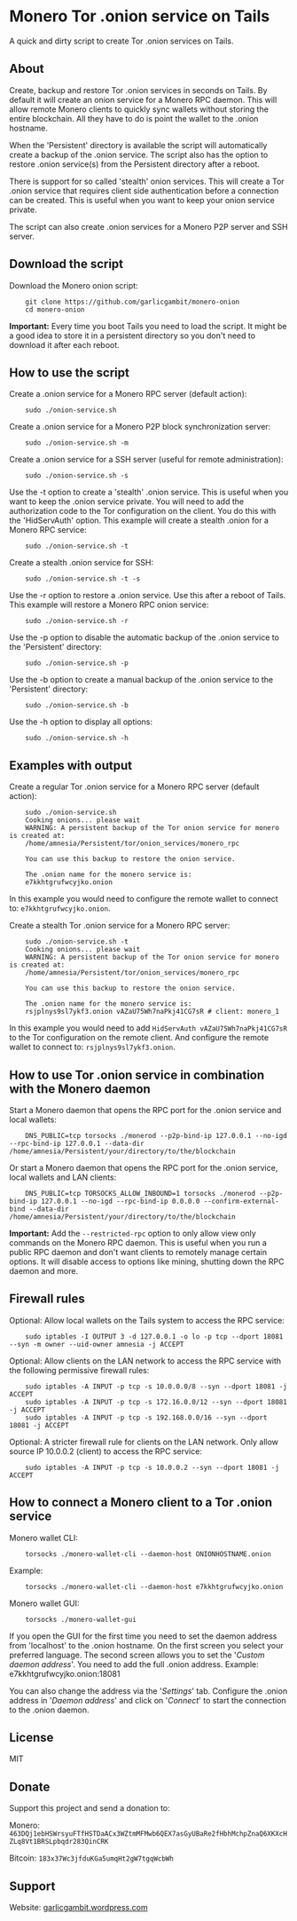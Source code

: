 # Monero Tor .onion service on Tails

A quick and dirty script to create Tor .onion services on Tails.

## About

Create, backup and restore Tor .onion services in seconds on Tails. By default it will create an onion service for a Monero RPC daemon. This will allow remote Monero clients to quickly sync wallets without storing the entire blockchain. All they have to do is point the wallet to the .onion hostname.

When the 'Persistent' directory is available the script will automatically create a backup of the .onion service. The script also has the option to restore .onion service(s) from the Persistent directory after a reboot.

There is support for so called 'stealth' onion services. This will create a Tor .onion service that requires client side authentication before a connection can be created. This is useful when you want to keep your onion service private.

The script can also create .onion services for a Monero P2P server and SSH server.

## Download the script

Download the Monero onion script:

        git clone https://github.com/garlicgambit/monero-onion
        cd monero-onion

**Important:** Every time you boot Tails you need to load the script. It might be a good idea to store it in a persistent directory so you don't need to download it after each reboot.

## How to use the script

Create a .onion service for a Monero RPC server (default action):

        sudo ./onion-service.sh

Create a .onion service for a Monero P2P block synchronization server:

        sudo ./onion-service.sh -m

Create a .onion service for a SSH server (useful for remote administration):

        sudo ./onion-service.sh -s

Use the -t option to create a 'stealth' .onion service. This is useful when you want to keep the .onion service private. You will need to add the authorization code to the Tor configuration on the client. You do this with the 'HidServAuth' option. This example will create a stealth .onion for a Monero RPC service:

        sudo ./onion-service.sh -t

Create a stealth .onion service for SSH:

        sudo ./onion-service.sh -t -s

Use the -r option to restore a .onion service. Use this after a reboot of Tails. This example will restore a Monero RPC onion service:

        sudo ./onion-service.sh -r

Use the -p option to disable the automatic backup of the .onion service to the 'Persistent' directory:

        sudo ./onion-service.sh -p

Use the -b option to create a manual backup of the .onion service to the 'Persistent' directory:

        sudo ./onion-service.sh -b

Use the -h option to display all options:

        sudo ./onion-service.sh -h

## Examples with output

Create a regular Tor .onion service for a Monero RPC server (default action):

        sudo ./onion-service.sh
        Cooking onions... please wait
        WARNING: A persistent backup of the Tor onion service for monero is created at:
        /home/amnesia/Persistent/tor/onion_services/monero_rpc
        
        You can use this backup to restore the onion service.
        
        The .onion name for the monero service is:
        e7kkhtgrufwcyjko.onion

In this example you would need to configure the remote wallet to connect to: `e7kkhtgrufwcyjko.onion`.

Create a stealth Tor .onion service for a Monero RPC server:

        sudo ./onion-service.sh -t
        Cooking onions... please wait
        WARNING: A persistent backup of the Tor onion service for monero is created at:
        /home/amnesia/Persistent/tor/onion_services/monero_rpc
        
        You can use this backup to restore the onion service.
        
        The .onion name for the monero service is:
        rsjplnys9sl7ykf3.onion vAZaU75Wh7naPkj41CG7sR # client: monero_1

In this example you would need to add `HidServAuth vAZaU75Wh7naPkj41CG7sR` to the Tor configuration on the remote client. And configure the remote wallet to connect to: `rsjplnys9sl7ykf3.onion`.

## How to use Tor .onion service in combination with the Monero daemon

Start a Monero daemon that opens the RPC port for the .onion service and local wallets:

        DNS_PUBLIC=tcp torsocks ./monerod --p2p-bind-ip 127.0.0.1 --no-igd --rpc-bind-ip 127.0.0.1 --data-dir /home/amnesia/Persistent/your/directory/to/the/blockchain

Or start a Monero daemon that opens the RPC port for the .onion service, local wallets and LAN clients:

        DNS_PUBLIC=tcp TORSOCKS_ALLOW_INBOUND=1 torsocks ./monerod --p2p-bind-ip 127.0.0.1 --no-igd --rpc-bind-ip 0.0.0.0 --confirm-external-bind --data-dir /home/amnesia/Persistent/your/directory/to/the/blockchain

**Important:** Add the `--restricted-rpc` option to only allow view only commands on the Monero RPC daemon. This is useful when you run a public RPC daemon and don't want clients to remotely manage certain options. It will disable access to options like mining, shutting down the RPC daemon and more.

## Firewall rules

Optional: Allow local wallets on the Tails system to access the RPC service:

        sudo iptables -I OUTPUT 3 -d 127.0.0.1 -o lo -p tcp --dport 18081 --syn -m owner --uid-owner amnesia -j ACCEPT

Optional: Allow clients on the LAN network to access the RPC service with the following permissive firewall rules:

        sudo iptables -A INPUT -p tcp -s 10.0.0.0/8 --syn --dport 18081 -j ACCEPT
        sudo iptables -A INPUT -p tcp -s 172.16.0.0/12 --syn --dport 18081 -j ACCEPT
        sudo iptables -A INPUT -p tcp -s 192.168.0.0/16 --syn --dport 18081 -j ACCEPT

Optional: A stricter firewall rule for clients on the LAN network. Only allow source IP 10.0.0.2 (client) to access the RPC service:

        sudo iptables -A INPUT -p tcp -s 10.0.0.2 --syn --dport 18081 -j ACCEPT

## How to connect a Monero client to a Tor .onion service

Monero wallet CLI:

        torsocks ./monero-wallet-cli --daemon-host ONIONHOSTNAME.onion

Example:

        torsocks ./monero-wallet-cli --daemon-host e7kkhtgrufwcyjko.onion

Monero wallet GUI:

        torsocks ./monero-wallet-gui

If you open the GUI for the first time you need to set the daemon address from 'localhost' to the .onion hostname. On the first screen you select your preferred language. The second screen allows you to set the '_Custom daemon address_'. You need to add the full .onion address. Example: e7kkhtgrufwcyjko.onion:18081

You can also change the address via the '_Settings_' tab. Configure the .onion address in '_Daemon address_' and click on '_Connect_' to start the connection to the .onion daemon.

## License

MIT

## Donate

Support this project and send a donation to:

Monero: `463DQj1ebHSWrsyuFTfHSTDaACx3WZtmMFMwb6QEX7asGyUBaRe2fHbhMchpZnaQ6XKXcHZLq8Vt1BRSLpbqdr283QinCRK`

Bitcoin: `183x37Wc3jfduKGa5umqHt2gW7tgqWcbWh`

## Support

Website: [garlicgambit.wordpress.com](https://garlicgambit.wordpress.com)

